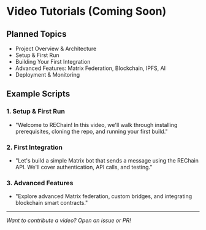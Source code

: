 # Video Tutorials (Coming Soon)

## Planned Topics
- Project Overview & Architecture
- Setup & First Run
- Building Your First Integration
- Advanced Features: Matrix Federation, Blockchain, IPFS, AI
- Deployment & Monitoring

## Example Scripts

### 1. Setup & First Run
- "Welcome to REChain! In this video, we'll walk through installing prerequisites, cloning the repo, and running your first build."

### 2. First Integration
- "Let's build a simple Matrix bot that sends a message using the REChain API. We'll cover authentication, API calls, and testing."

### 3. Advanced Features
- "Explore advanced Matrix federation, custom bridges, and integrating blockchain smart contracts."

---

*Want to contribute a video? Open an issue or PR!* 